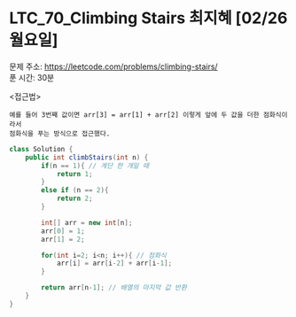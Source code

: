 #  LTC_70_Climbing Stairs 최지혜 [02/26 월요일] </br>
문제 주소: https://leetcode.com/problems/climbing-stairs/ </br>
푼 시간: 30분 </br>

<접근법>
```
예를 들어 3번째 값이면 arr[3] = arr[1] + arr[2] 이렇게 앞에 두 값을 더한 점화식이라서 
점화식을 푸는 방식으로 접근했다.
```


```java
class Solution {
    public int climbStairs(int n) {
        if(n == 1){ // 계단 한 개일 때
            return 1;
        }
        else if (n == 2){
            return 2;
        }

        int[] arr = new int[n];
        arr[0] = 1;
        arr[1] = 2;

        for(int i=2; i<n; i++){ // 점화식
            arr[i] = arr[i-2] + arr[i-1];
        }

        return arr[n-1]; // 배열의 마지막 값 반환
    }
}

```
